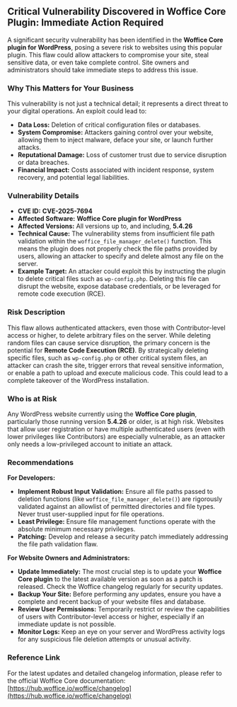 ## Critical Vulnerability Discovered in Woffice Core Plugin: Immediate Action Required

A significant security vulnerability has been identified in the **Woffice Core plugin for WordPress**, posing a severe risk to websites using this popular plugin. This flaw could allow attackers to compromise your site, steal sensitive data, or even take complete control. Site owners and administrators should take immediate steps to address this issue.

### Why This Matters for Your Business

This vulnerability is not just a technical detail; it represents a direct threat to your digital operations. An exploit could lead to:

*   **Data Loss:** Deletion of critical configuration files or databases.
*   **System Compromise:** Attackers gaining control over your website, allowing them to inject malware, deface your site, or launch further attacks.
*   **Reputational Damage:** Loss of customer trust due to service disruption or data breaches.
*   **Financial Impact:** Costs associated with incident response, system recovery, and potential legal liabilities.

### Vulnerability Details

*   **CVE ID:** **CVE-2025-7694**
*   **Affected Software:** **Woffice Core plugin for WordPress**
*   **Affected Versions:** All versions up to, and including, **5.4.26**
*   **Technical Cause:** The vulnerability stems from insufficient file path validation within the `woffice_file_manager_delete()` function. This means the plugin does not properly check the file paths provided by users, allowing an attacker to specify and delete almost any file on the server.
*   **Example Target:** An attacker could exploit this by instructing the plugin to delete critical files such as `wp-config.php`. Deleting this file can disrupt the website, expose database credentials, or be leveraged for remote code execution (RCE).

### Risk Description

This flaw allows authenticated attackers, even those with Contributor-level access or higher, to delete arbitrary files on the server. While deleting random files can cause service disruption, the primary concern is the potential for **Remote Code Execution (RCE)**. By strategically deleting specific files, such as `wp-config.php` or other critical system files, an attacker can crash the site, trigger errors that reveal sensitive information, or enable a path to upload and execute malicious code. This could lead to a complete takeover of the WordPress installation.

### Who is at Risk

Any WordPress website currently using the **Woffice Core plugin**, particularly those running version **5.4.26** or older, is at high risk. Websites that allow user registration or have multiple authenticated users (even with lower privileges like Contributors) are especially vulnerable, as an attacker only needs a low-privileged account to initiate an attack.

### Recommendations

**For Developers:**

*   **Implement Robust Input Validation:** Ensure all file paths passed to deletion functions (like `woffice_file_manager_delete()`) are rigorously validated against an allowlist of permitted directories and file types. Never trust user-supplied input for file operations.
*   **Least Privilege:** Ensure file management functions operate with the absolute minimum necessary privileges.
*   **Patching:** Develop and release a security patch immediately addressing the file path validation flaw.

**For Website Owners and Administrators:**

*   **Update Immediately:** The most crucial step is to update your **Woffice Core plugin** to the latest available version as soon as a patch is released. Check the Woffice changelog regularly for security updates.
*   **Backup Your Site:** Before performing any updates, ensure you have a complete and recent backup of your website files and database.
*   **Review User Permissions:** Temporarily restrict or review the capabilities of users with Contributor-level access or higher, especially if an immediate update is not possible.
*   **Monitor Logs:** Keep an eye on your server and WordPress activity logs for any suspicious file deletion attempts or unusual activity.

### Reference Link

For the latest updates and detailed changelog information, please refer to the official Woffice Core documentation:
[https://hub.woffice.io/woffice/changelog](https://hub.woffice.io/woffice/changelog)